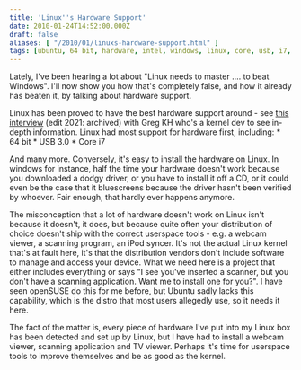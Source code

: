 ```yaml
---
title: 'Linux''s Hardware Support'
date: 2010-01-24T14:52:00.000Z
draft: false
aliases: [ "/2010/01/linuxs-hardware-support.html" ]
tags: [ubuntu, 64 bit, hardware, intel, windows, linux, core, usb, i7, opensuse, support]
---
```


Lately, I've been hearing a lot about "Linux needs to master .... to beat Windows". I'll now show you how that's completely false, and how it already has beaten it, by talking about hardware support.

Linux has been proved to have the best hardware support around - see [this interview](https://web.archive.org/web/20210224170701/https://howsoftwareisbuilt.com/2009/11/18/interview-with-greg-kroah-hartman-linux-kernel-devmaintainer/) (edit 2021: archived) with Greg KH who's a kernel dev to see in-depth information. Linux had most support for hardware first, including:
\* 64 bit
\* USB 3.0
\* Core i7

And many more.
Conversely, it's easy to install the hardware on Linux. In windows for instance, half the time your hardware doesn't work because you downloaded a dodgy driver, or you have to install it off a CD, or it could even be the case that it bluescreens because the driver hasn't been verified by whoever. Fair enough, that hardly ever happens anymore.

The misconception that a lot of hardware doesn't work on Linux isn't because it doesn't, it does, but because quite often your distribution of choice doesn't ship with the correct userspace tools - e.g. a webcam viewer, a scanning program, an iPod syncer. It's not the actual Linux kernel that's at fault here, it's that the distribution vendors don't include software to manage and access your device. What we need here is a project that either includes everything or says "I see you've inserted a scanner, but you don't have a scanning application. Want me to install one for you?". I have seen openSUSE do this for me before, but Ubuntu sadly lacks this capability, which is the distro that most users allegedly use, so it needs it here.

The fact of the matter is, every piece of hardware I've put into my Linux box has been detected and set up by Linux, but I have had to install a webcam viewer, scanning application and TV viewer. Perhaps it's time for userspace tools to improve themselves and be as good as the kernel.